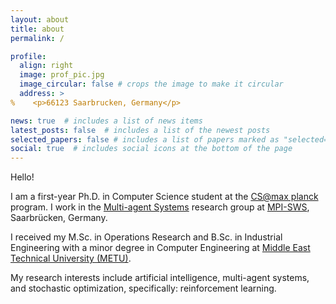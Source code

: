 ```yaml
---
layout: about
title: about
permalink: /

profile:
  align: right
  image: prof_pic.jpg
  image_circular: false # crops the image to make it circular
  address: >
%    <p>66123 Saarbrucken, Germany</p>

news: true  # includes a list of news items
latest_posts: false  # includes a list of the newest posts
selected_papers: false # includes a list of papers marked as "selected={true}"
social: true  # includes social icons at the bottom of the page
---
```


Hello!

I am a first-year Ph.D. in Computer Science student at the [CS@max planck](https://www.cis.mpg.de/cs-max-planck/) program. I work in the [Multi-agent Systems](https://people.mpi-sws.org/~gradanovic/group.html) research group at [MPI-SWS](https://www.mpi-sws.org/), Saarbrücken, Germany. 

I received my M.Sc. in Operations Research and B.Sc. in Industrial Engineering with a minor degree in Computer Engineering at [Middle East Technical University (METU)](https://www.metu.edu.tr/). 

My research interests include artificial intelligence, multi-agent systems, and stochastic optimization, specifically: reinforcement learning.

